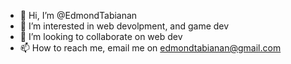 - 👋 Hi, I’m @EdmondTabianan
- 👀 I’m interested in web devolpment, and game dev
- 💞️ I’m looking to collaborate on web dev
- 📫 How to reach me, email me on edmondtabianan@gmail.com
